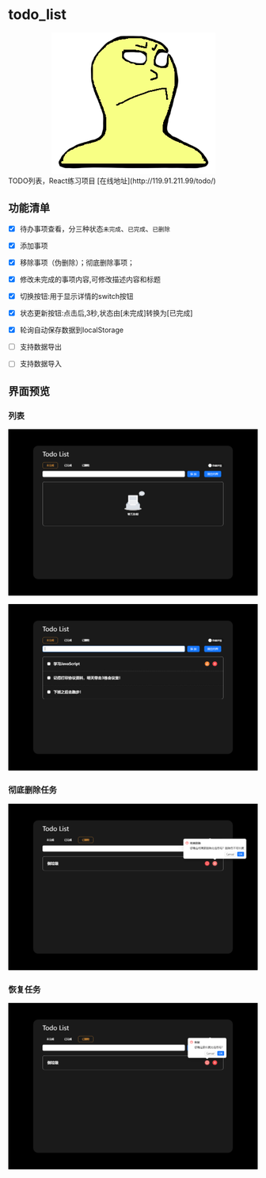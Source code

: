 # todo_list
<div style="text-align: center;" >
  <img src="./public/logo.png" />
</div>
TODO列表，React练习项目
[在线地址](http://119.91.211.99/todo/)

## 功能清单
- [x] 待办事项查看，分三种状态`未完成`、`已完成`、`已删除`
- [x] 添加事项
- [x] 移除事项（伪删除）；彻底删除事项；
- [x] 修改未完成的事项内容,可修改描述内容和标题
- [x] 切换按钮:用于显示详情的switch按钮
- [x] 状态更新按钮:点击后,3秒,状态由[未完成]转换为[已完成]
- [x] 轮询自动保存数据到localStorage
- [ ] 支持数据导出
- [ ] 支持数据导入


## 界面预览
### 列表

![image-20240527181905238](README.assets/image-20240527181905238.png)

![image-20240527182031640](README.assets/image-20240527182031640.png)

### 彻底删除任务

![image-20240527182122144](README.assets/image-20240527182122144.png)

### 恢复任务

![image-20240527182131392](README.assets/image-20240527182131392.png)
